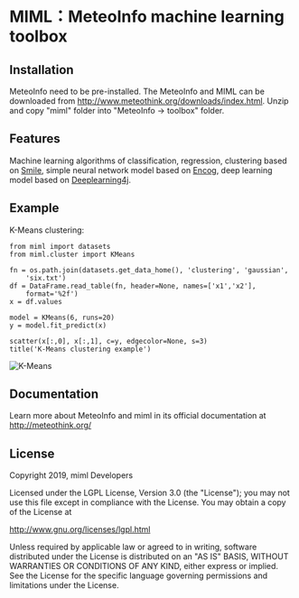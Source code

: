 MIML：MeteoInfo machine learning toolbox
========================================

Installation
------------

MeteoInfo need to be pre-installed. The MeteoInfo and MIML can be downloaded from 
http://www.meteothink.org/downloads/index.html. Unzip and copy "miml" folder into "MeteoInfo -> toolbox" folder.

Features
--------

Machine learning algorithms of classification, regression, clustering based on [Smile](https://haifengl.github.io/smile/),
simple neural network model based on [Encog](https://www.heatonresearch.com/encog/), deep learning model based on 
[Deeplearning4j](https://deeplearning4j.org).

Example
-------

K-Means clustering:

    from miml import datasets
    from miml.cluster import KMeans

    fn = os.path.join(datasets.get_data_home(), 'clustering', 'gaussian', 
        'six.txt')
    df = DataFrame.read_table(fn, header=None, names=['x1','x2'], 
        format='%2f')
    x = df.values

    model = KMeans(6, runs=20)
    y = model.fit_predict(x)

    scatter(x[:,0], x[:,1], c=y, edgecolor=None, s=3)
    title('K-Means clustering example')
    
![K-Means](http://www.meteothink.org/_images/kmeans_1.png)

Documentation
-------------

Learn more about MeteoInfo and miml in its official documentation at http://meteothink.org/

License
-------

Copyright 2019, miml Developers

Licensed under the LGPL License, Version 3.0 (the "License");
you may not use this file except in compliance with the License.
You may obtain a copy of the License at

  http://www.gnu.org/licenses/lgpl.html

Unless required by applicable law or agreed to in writing, software
distributed under the License is distributed on an "AS IS" BASIS,
WITHOUT WARRANTIES OR CONDITIONS OF ANY KIND, either express or implied.
See the License for the specific language governing permissions and
limitations under the License.